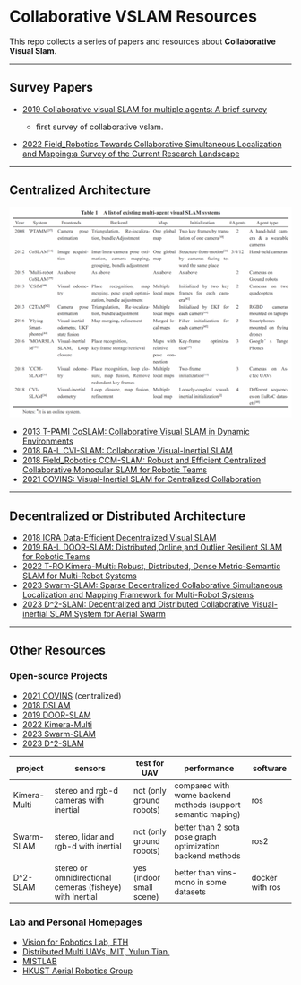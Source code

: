 # Collaborative VSLAM Resources
This repo collects a series of papers and resources about **Collaborative Visual Slam**.

****
## Survey Papers
* [2019 Collaborative visual SLAM for multiple agents: A brief survey](https://pdf.sciencedirectassets.com/321628/1-s2.0-S2096579619X00030/1-s2.0-S2096579619300634/main.pdf?X-Amz-Security-Token=IQoJb3JpZ2luX2VjEPP%2F%2F%2F%2F%2F%2F%2F%2F%2F%2FwEaCXVzLWVhc3QtMSJIMEYCIQDytGLWYYL1BriE3kpMa%2Batp1gJQgq%2B1qoIXVoiWTaN1AIhAJNbNhhWmF70dn5iB2PVQ%2BgAsyTsyXn2UBraFqDKGF%2FdKrsFCPv%2F%2F%2F%2F%2F%2F%2F%2F%2F%2FwEQBRoMMDU5MDAzNTQ2ODY1IgyBJipmfzvHxLTRzdEqjwUr9tbyAEX7kQ2fBpPqXL6SRPYQPv3LnJQJl5qKtPVsmMMztHHnZmHDcMuWrvIdp6EiRb%2B8MwYttMVzxOxpzSV4FV6Bwwrdt7uON0JEjRCo5swTS1YSwjwLeDdUJe%2BZ528Zr2UeSPBuOo9HFtmrMcN5eav3VjWwSiWdgR9zB8w9PxJnX%2BVogv3SXG%2FxvIvHQdoZfkCOU9zQbsdDaVNw%2BeEQj%2BGWncPb9y2kpffWraKT1z4hpisUx6wqzQMSY3sM2kiCWVc%2Bny%2F%2BveZV2WOTZwrmg7wT2gwH3XOwoLtPb6oHRXSvgfD8pwWtXQdx7QfUQM4AoyDsaziR%2FMxK86QX8rda9hWdERmkQfTFOYPPCzyl0%2BDTUEoeskM3GkhdGiACeLh2JuawNXQLcNuMRPNQmzKTbYbZ%2FLk4DLyQYB%2FD7BYd4YLxaAcFZmA2KUOM8sl4w6NnluZuNjJeD5%2FCeaqxxqJgsAkUFSvbGI%2B8YfyqcsXAebJk50Ht8JM2bW148oyRcbJOiXcbSCohE51HP9b7XU6pAFSB9xlxCirv%2FELpf51faWorRbKQvWunSJKAUUlrdDXHTBvFZlaLEK4OqTmCKTxwke3iP4Qs0EbN4cgsaTfMmAMq8PL4R7G9p%2BrpipqQ3oCV4r5VQXOEZXSXhKTcBJi1%2BIx8f3IZG0ba6Nvcdt0VJ8VTAefaD6V7V34%2BmEKPn%2F46VGZ7XY5pOSPy15tFr3Nrl30wZ3Dnyz2gs1xBcWSuRheZ7UM1OI7TTqGMNsY6PhxwUUj73gYpjti668vQgRMpN8kQMGu%2FEiE9TG9qk%2B71bDAJToSXqkBDmfWy%2BRKx6SRiF3SF%2BZW2CGOmSp8P0JBRF4ewlUiCIOKaXArAX2xWMPzO0aIGOrAB4RNx8EENmykUeNyqF4yE9evUWnyoH3vFAwHn1p3WtuJrAz%2FzXKOSoSniI4Y2af6hj0MESCrtOO5a2RtHcDE1pYU%2FZUCVpK%2FkC77Hx2DQnpIMZpZDqNodb8cT6QckGx%2BwmBdpQYv9Bm6HL4XuS4n74MF%2FzZZdLHyzkBx%2FMffXoamhbraYA1V8L%2F0DCAHGkXxhNO8S2zbt44BijAJ1KNYtUWyd1Z2eMFIVSSL%2FDUIbK3k%3D&X-Amz-Algorithm=AWS4-HMAC-SHA256&X-Amz-Date=20230505T030615Z&X-Amz-SignedHeaders=host&X-Amz-Expires=300&X-Amz-Credential=ASIAQ3PHCVTYYSZ5XC4W%2F20230505%2Fus-east-1%2Fs3%2Faws4_request&X-Amz-Signature=37e9f0f87ee397a5e911fefbf0442584a084d60094396c1ea4373430f21e212c&hash=3383afcba3e976bc9f0292f3ed16072e016d3bcb6e30ba968efa92e41355bd49&host=68042c943591013ac2b2430a89b270f6af2c76d8dfd086a07176afe7c76c2c61&pii=S2096579619300634&tid=spdf-350b16d9-a4f9-49a2-9cdb-f61a5286b265&sid=107cd4c12c6538446279a6c99dedbaea5cccgxrqa&type=client&tsoh=d3d3LnNjaWVuY2VkaXJlY3QuY29t&ua=1014510050540c545c54&rr=7c25c4336ef30954&cc=us)

    * first survey of collaborative vslam.

* [2022 Field_Robotics Towards Collaborative Simultaneous Localization and Mapping:a Survey of the Current Research Landscape](https://fieldrobotics.net/Field_Robotics/Volume_2_files/Vol2_32.pdf)

****
## Centralized Architecture
![](centralized_papers.png)

* [2013 T-PAMI CoSLAM: Collaborative Visual SLAM in Dynamic Environments](https://ieeexplore.ieee.org/abstract/document/6193110)
* [2018 RA-L CVI-SLAM: Collaborative Visual-Inertial SLAM](https://www.research-collection.ethz.ch/bitstream/handle/20.500.11850/294281/7/2018_IROS_Karrer.pdf)
* [2018 Field_Robotics CCM-SLAM: Robust and Efficient Centralized Collaborative Monocular SLAM for Robotic Teams](https://www.research-collection.ethz.ch/bitstream/handle/20.500.11850/313259/2018_CCM_SLAM.pdf?sequence=2)
*  [2021 COVINS: Visual-Inertial SLAM for Centralized Collaboration](https://www.research-collection.ethz.ch/handle/20.500.11850/507909)

****
## Decentralized or Distributed Architecture

* [2018 ICRA Data-Efficient Decentralized Visual SLAM](https://arxiv.org/pdf/1710.05772.pdf) 
* [2019 RA-L DOOR-SLAM: Distributed,Online,and Outlier Resilient SLAM for Robotic Teams](https://arxiv.org/pdf/1909.12198.pdf)
* [2022 T-RO Kimera-Multi: Robust, Distributed, Dense Metric-Semantic SLAM for Multi-Robot Systems](https://arxiv.org/pdf/2106.14386.pdf)
* [2023 Swarm-SLAM: Sparse Decentralized Collaborative Simultaneous Localization and Mapping Framework for Multi-Robot Systems](https://arxiv.org/abs/2301.06230)
* [2023 D^2-SLAM: Decentralized and Distributed Collaborative Visual-inertial SLAM System for Aerial Swarm](https://arxiv.org/pdf/2211.01538.pdf)

****
## Other Resources
### Open-source Projects
* [2021 COVINS](https://github.com/VIS4ROB-lab/covins) (centralized)
* [2018 DSLAM](https://github.com/uzh-rpg/dslam_open)
* [2019 DOOR-SLAM](https://github.com/MISTLab/DOOR-SLAM)
* [2022 Kimera-Multi](https://github.com/MIT-SPARK/Kimera-Multi)
* [2023 Swarm-SLAM](https://github.com/MISTLab/Swarm-SLAM)
* [2023 D^2-SLAM](https://github.com/HKUST-Aerial-Robotics/D2SLAM)


| project | sensors | test for UAV | performance | software |
| ------ | ------ | ------ | ------ | ------ | 
| Kimera-Multi | stereo and rgb-d cameras with inertial | not (only ground robots) | compared with wome backend methods (support semantic maping) | ros | 
| Swarm-SLAM | stereo, lidar and rgb-d with inertial | not (only ground robots) | better than 2 sota pose graph optimization backend methods | ros2 | 
| D^2-SLAM | stereo or omnidirectional cemeras (fisheye) with Inertial | yes (indoor small scene) | better than vins-mono in some datasets | docker with ros | 


### Lab and Personal Homepages
* [Vision for Robotics Lab, ETH](https://github.com/VIS4ROB-lab)
* [Distributed Multi UAVs, MIT, Yulun Tian.](https://www.tianyulun.com/)
* [MISTLAB](https://lajoiepy.github.io/)
* [HKUST Aerial Robotics Group](https://uav.hkust.edu.hk/)
